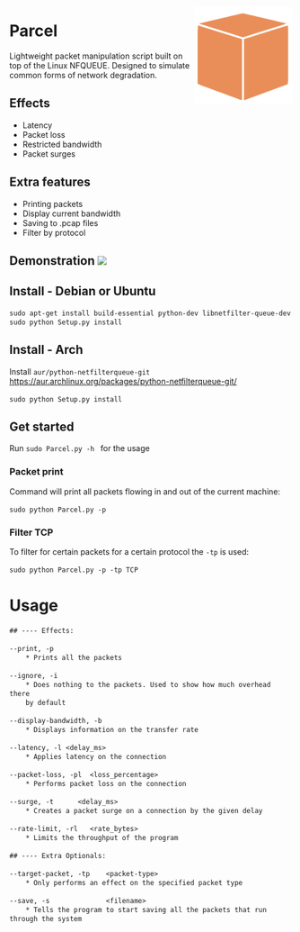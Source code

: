 <img align="right" src="./parcel.png" width=175></img>
# Parcel
Lightweight packet manipulation script built on top of the Linux NFQUEUE. Designed to simulate common forms of network degradation.

## Effects
- Latency
- Packet loss
- Restricted bandwidth
- Packet surges

## Extra features
- Printing packets
- Display current bandwidth
- Saving to .pcap files
- Filter by protocol

## Demonstration <a href="https://asciinema.org/a/HBbyLMCF6LjJF9dZE2hZspz4y" target="_blank"><img src="https://asciinema.org/a/HBbyLMCF6LjJF9dZE2hZspz4y.svg"/></a>

## Install - Debian or Ubuntu

```
sudo apt-get install build-essential python-dev libnetfilter-queue-dev
sudo python Setup.py install
```

## Install - Arch

Install ```aur/python-netfilterqueue-git``` https://aur.archlinux.org/packages/python-netfilterqueue-git/

```sudo python Setup.py install```


## Get started

Run ```sudo Parcel.py -h ``` for the usage

### Packet print
Command will print all packets flowing in and out of the current machine:

```sudo python Parcel.py -p```


### Filter TCP
To filter for certain packets for a certain protocol the ```-tp``` is used:

```sudo python Parcel.py -p -tp TCP```

# Usage

```
## ---- Effects:

--print, -p                                  
    * Prints all the packets
    
--ignore, -i
    * Does nothing to the packets. Used to show how much overhead there
    by default
    
--display-bandwidth, -b                     
    * Displays information on the transfer rate
      
--latency, -l <delay_ms>            
    * Applies latency on the connection   
    
--packet-loss, -pl  <loss_percentage>  
    * Performs packet loss on the connection

--surge, -t      <delay_ms> 
    * Creates a packet surge on a connection by the given delay 

--rate-limit, -rl   <rate_bytes>            
    * Limits the throughput of the program
    
## ---- Extra Optionals:

--target-packet, -tp    <packet-type>        
    * Only performs an effect on the specified packet type

--save, -s              <filename>
    * Tells the program to start saving all the packets that run through the system
    
```
